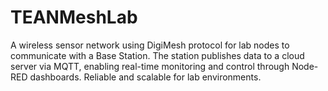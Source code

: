 # TEANMeshLab
A wireless sensor network using DigiMesh protocol for lab nodes to communicate with a Base Station. The station publishes data to a cloud server via MQTT, enabling real-time monitoring and control through Node-RED dashboards. Reliable and scalable for lab environments.
